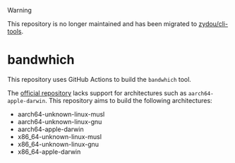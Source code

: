 > [!WARNING]
> This repository is no longer maintained and has been migrated to [zydou/cli-tools](https://github.com/zydou/cli-tools).

# bandwhich

This repository uses GitHub Actions to build the `bandwhich` tool.

The [official repository](https://github.com/imsnif/bandwhich) lacks support for architectures such as `aarch64-apple-darwin`. This repository aims to build the following architectures:

- aarch64-unknown-linux-musl
- aarch64-unknown-linux-gnu
- aarch64-apple-darwin
- x86_64-unknown-linux-musl
- x86_64-unknown-linux-gnu
- x86_64-apple-darwin
